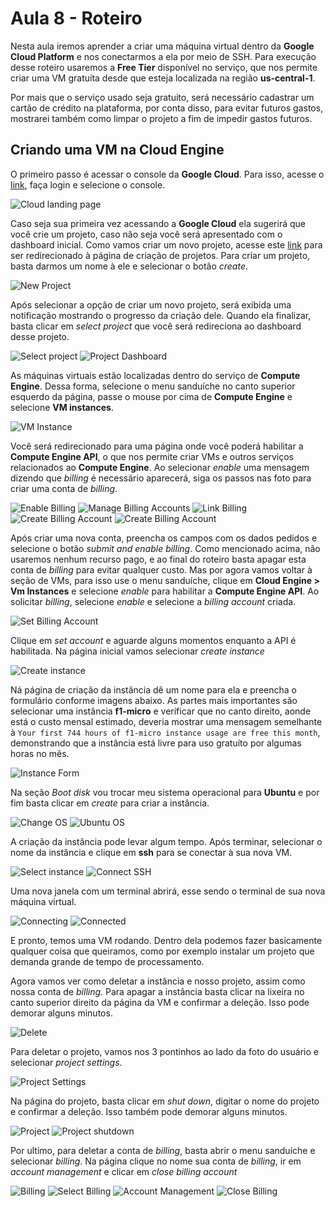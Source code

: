 # Aula 8 - Roteiro

Nesta aula iremos aprender a criar uma máquina virtual dentro da **Google Cloud Platform** e nos conectarmos a ela por meio de SSH. Para execução desse roteiro usaremos a **Free Tier** disponível no serviço, que nos permite criar uma VM gratuíta desde que esteja localizada na região **us-central-1**.

Por mais que o serviço usado seja gratuito, será necessário cadastrar um cartão de crédito na plataforma, por conta disso, para evitar futuros gastos, mostrarei também como limpar o projeto a fim de impedir gastos futuros.

## Criando uma VM na Cloud Engine

O primeiro passo é acessar o console da **Google Cloud**. Para isso, acesse o [link](https://cloud.google.com/), faça login e selecione o console.

![Cloud landing page](images/1-cloud-console.png)

Caso seja sua primeira vez acessando a **Google Cloud** ela sugerirá que você crie um projeto, caso não seja você será apresentado com o dashboard inicial. Como vamos criar um novo projeto, acesse este [link](https://console.cloud.google.com/projectcreate) para ser redirecionado à página de criação de projetos. Para criar um projeto, basta darmos um nome à ele e selecionar o botão _create_.

![New Project](images/2-new-project.png)

Após selecionar a opção de criar um novo projeto, será exibida uma notificação mostrando o progresso da criação dele. Quando ela finalizar, basta clicar em _select project_ que você será redireciona ao dashboard desse projeto.

![Select project](images/3-select-project.png)
![Project Dashboard](images/4-project-dashboard.png)

As máquinas virtuais estão localizadas dentro do serviço de **Compute Engine**. Dessa forma, selecione o menu sanduíche no canto superior esquerdo da página, passe o mouse por cima de **Compute Engine** e selecione **VM instances**.

![VM Instance](images/5-vm-instances.png)

Você será redirecionado para uma página onde você poderá habilitar a **Compute Engine API**, o que nos permite criar VMs e outros serviços relacionados ao **Compute Engine**. Ao selecionar _enable_ uma mensagem dizendo que _billing_ é necessário aparecerá, siga os passos nas foto para criar uma conta de _billing_.

![Enable Billing](images/6-enable-billing.png)
![Manage Billing Accounts](images/7-manage-billing-accounts.png)
![Link Billing](images/8-link-billing.png)
![Create Billing Account](images/9-create-account.png)
![Create Billing Account](images/10-create-billing-account.png)

Após criar uma nova conta, preencha os campos com os dados pedidos e selecione o botão _submit and enable billing_. Como mencionado acima, não usaremos nenhum recurso pago, e ao final do roteiro basta apagar esta conta de _billing_ para evitar qualquer custo. Mas por agora vamos voltar à seção de VMs, para isso use o menu sanduíche, clique em **Cloud Engine > Vm Instances** e selecione _enable_ para habilitar a **Compute Engine API**. Ao solicitar _billing_, selecione _enable_ e selecione a _billing account_ criada.

![Set Billing Account](images/11-set-billing.png)

Clique em _set account_ e aguarde alguns momentos enquanto a API é habilitada. Na página inicial vamos selecionar _create instance_

![Create instance](images/12-create-instance.png)

Ná página de criação da instância dê um nome para ela e preencha o formulário conforme imagens abaixo. As partes mais importantes são selecionar uma instância **f1-micro** e verificar que no canto direito, aonde está o custo mensal estimado, deveria mostrar uma mensagem semelhante à `Your first 744 hours of f1-micro instance usage are free this month`, demonstrando que a instância está livre para uso gratuíto por algumas horas no mês.

![Instance Form](images/13-free-instance.jpg)

Na seção _Boot disk_ vou trocar meu sistema operacional para **Ubuntu** e por fim basta clicar em _create_ para criar a instância.

![Change OS](images/14-change-os.png)
![Ubuntu OS](images/15-ubuntu-os.png)

A criação da instância pode levar algum tempo. Após terminar, selecionar o nome da instância e clique em **ssh** para se conectar à sua nova VM.

![Select instance](images/16-instance-name.png)
![Connect SSH](images/17-ssh-button.png)

Uma nova janela com um terminal abrirá, esse sendo o terminal de sua nova máquina virtual.

![Connecting](images/18-connecting.png)
![Connected](images/19-connected.png)

E pronto, temos uma VM rodando. Dentro dela podemos fazer basicamente qualquer coisa que queiramos, como por exemplo instalar um projeto que demanda grande de tempo de processamento.

Agora vamos ver como deletar a instância e nosso projeto, assim como nossa conta de _billing_. Para apagar a instância basta clicar na lixeira no canto superior direito da página da VM e confirmar a deleção. Isso pode demorar alguns minutos.

![Delete](images/20-delete.png)

Para deletar o projeto, vamos nos 3 pontinhos ao lado da foto do usuário e selecionar _project settings_.

![Project Settings](images/21-project-settings.png)

Na página do projeto, basta clicar em _shut down_, digitar o nome do projeto e confirmar a deleção. Isso também pode demorar alguns minutos.

![Project](images/22-project.png)
![Project shutdown](images/23-shutdown.png)

Por ultimo, para deletar a conta de _billing_, basta abrir o menu sanduíche e selecionar _billing_. Na página clique no nome sua conta de _billing_, ir em _account management_ e clicar em _close billing account_

![Billing](images/24-billing.png)
![Select Billing](images/25-select-billing.png)
![Account Management](images/26-account-management.png)
![Close Billing](images/27-close-billing-account.png)
